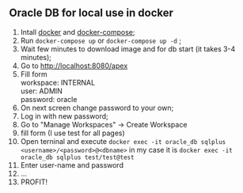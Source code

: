 ## Oracle DB for local use in docker

1. Intall <a href="https://docs.docker.com/engine/installation/">docker</a> and <a href="https://docs.docker.com/compose/install/">docker-compose</a>;
2. Run `docker-compose up` or `docker-compose up -d` ;
3. Wait few minutes to download image and for db start (it takes 3-4 minutes);
4. Go to <a href="http://localhost:8080/apex">http://localhost:8080/apex</a>
5. Fill form  
workspace: INTERNAL  
user: ADMIN  
password: oracle  
6. On next screen change password to your own;
7. Log in with new password;
8. Go to "Manage Workspaces" -> Create Workspace
9. fill form (I use test for all pages)
10. Open terninal and execute `docker exec -it oracle_db sqlplus <username>/<password>@<dbname>` in my case it is `docker exec -it oracle_db sqlplus test/test@test`
11. Enter user-name and password
12. ...  
13. PROFIT! 